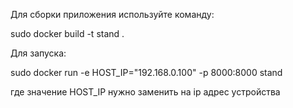 Для сборки приложения используйте команду:

sudo docker build -t stand .

Для запуска:

sudo docker run -e HOST_IP="192.168.0.100" -p 8000:8000 stand

где значение HOST_IP нужно заменить на ip адрес устройства
